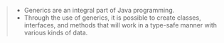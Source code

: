> - Generics are an integral part of Java programming.
> - Through the use of generics, it is possible to create classes, interfaces, and methods that will work in a type-safe manner with various kinds of data.
